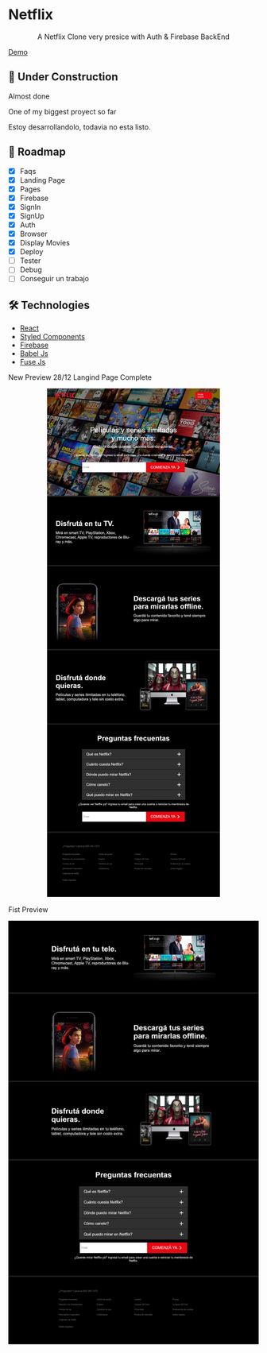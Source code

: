 # Netflix

<p align="center">A Netflix Clone very presice with Auth & Firebase BackEnd</p>

[Demo](https://guido-net.netlify.app)


## 🚧 Under Construction


Almost done

One of my biggest proyect so far

Estoy desarrollandolo, todavia no esta listo. 

## 🚧 Roadmap


- [x] Faqs
- [x] Landing Page
- [x] Pages
- [x] Firebase
- [x] SignIn
- [x] SignUp
- [x] Auth
- [x] Browser
- [x] Display Movies
- [x] Deploy
- [ ] Tester
- [ ] Debug
- [ ] Conseguir un trabajo

## 🛠️ Technologies

<ul>
  <li><a href="https://reactjs.org/">React</a></li>
  <li><a href="https://styled-components.com/">Styled Components</a></li>
  <li><a href="https://firebase.google.com/">Firebase</a></li>
<li><a href="https://babeljs.io/">Babel Js</a></li>
<li><a href="https://fusejs.io/">Fuse Js</a></li>
</ul>

New Preview 28/12 Langind Page Complete
<div align="center">
  <img src="https://github.com/GuidoFavara/Netflix-Clone/blob/master/Preview 28-12.png?raw=true"/>
</div>

Fist Preview
<div align="center">
  <img src="https://github.com/GuidoFavara/Netflix-Clone/blob/master/Preview.png?raw=true"/>
</div>


